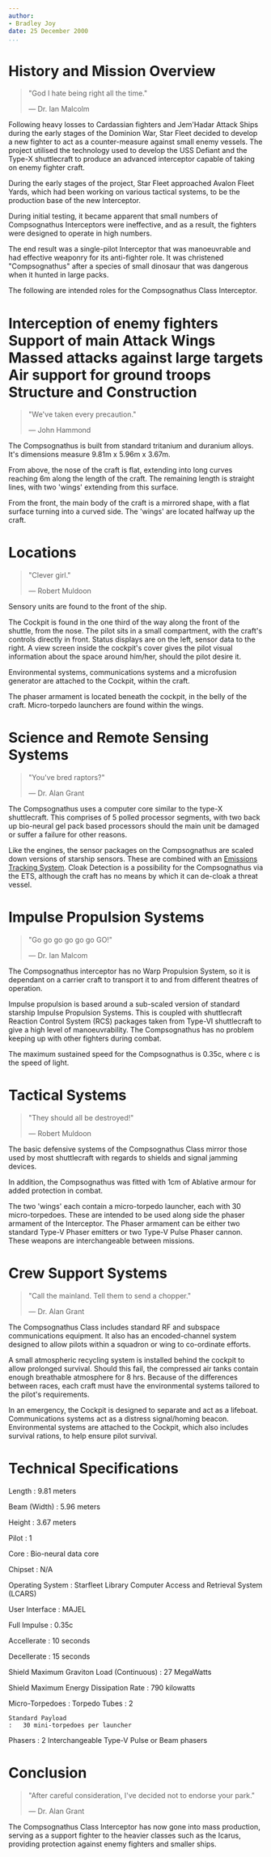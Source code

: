 ```yaml
---
author:
- Bradley Joy
date: 25 December 2000
...
```


History and Mission Overview
============================

> "God I hate being right all the time."
>
> — Dr. Ian Malcolm

Following heavy losses to Cardassian fighters and Jem'Hadar Attack Ships
during the early stages of the Dominion War, Star Fleet decided to
develop a new fighter to act as a counter-measure against small enemy
vessels. The project utilised the technology used to develop the USS
Defiant and the Type-X shuttlecraft to produce an advanced interceptor
capable of taking on enemy fighter craft.

During the early stages of the project, Star Fleet approached Avalon
Fleet Yards, which had been working on various tactical systems, to be
the production base of the new Interceptor.

During initial testing, it became apparent that small numbers of
Compsognathus Interceptors were ineffective, and as a result, the
fighters were designed to operate in high numbers.

The end result was a single-pilot Interceptor that was manoeuvrable and
had effective weaponry for its anti-fighter role. It was christened
"Compsognathus" after a species of small dinosaur that was dangerous
when it hunted in large packs.

The following are intended roles for the Compsognathus Class
Interceptor.

Interception of enemy fighters
Support of main Attack Wings
Massed attacks against large targets
Air support for ground troops
Structure and Construction
==========================

> "We've taken every precaution."
>
> — John Hammond

The Compsognathus is built from standard tritanium and duranium alloys.
It's dimensions measure 9.81m x 5.96m x 3.67m.

From above, the nose of the craft is flat, extending into long curves
reaching 6m along the length of the craft. The remaining length is
straight lines, with two 'wings' extending from this surface.

From the front, the main body of the craft is a mirrored shape, with a
flat surface turning into a curved side. The 'wings' are located halfway
up the craft.

Locations
=========

> "Clever girl."
>
> — Robert Muldoon

Sensory units are found to the front of the ship.

The Cockpit is found in the one third of the way along the front of the
shuttle, from the nose. The pilot sits in a small compartment, with the
craft's controls directly in front. Status displays are on the left,
sensor data to the right. A view screen inside the cockpit's cover gives
the pilot visual information about the space around him/her, should the
pilot desire it.

Environmental systems, communications systems and a microfusion
generator are attached to the Cockpit, within the craft.

The phaser armament is located beneath the cockpit, in the belly of the
craft. Micro-torpedo launchers are found within the wings.

Science and Remote Sensing Systems
==================================

> "You've bred raptors?"
>
> — Dr. Alan Grant

The Compsognathus uses a computer core similar to the type-X
shuttlecraft. This comprises of 5 polled processor segments, with two
back up bio-neural gel pack based processors should the main unit be
damaged or suffer a failure for other reasons.

Like the engines, the sensor packages on the Compsognathus are scaled
down versions of starship sensors. These are combined with an [Emissions
Tracking System](#ets). Cloak Detection is a possibility for the
Compsognathus via the ETS, although the craft has no means by which it
can de-cloak a threat vessel.

Impulse Propulsion Systems
==========================

> "Go go go go go go GO!"
>
> — Dr. Ian Malcom

The Compsognathus interceptor has no Warp Propulsion System, so it is
dependant on a carrier craft to transport it to and from different
theatres of operation.

Impulse propulsion is based around a sub-scaled version of standard
starship Impulse Propulsion Systems. This is coupled with shuttlecraft
Reaction Control System (RCS) packages taken from Type-VI shuttlecraft
to give a high level of manoeuvrability. The Compsognathus has no
problem keeping up with other fighters during combat.

The maximum sustained speed for the Compsognathus is 0.35c, where c is
the speed of light.

Tactical Systems
================

> "They should all be destroyed!"
>
> — Robert Muldoon

The basic defensive systems of the Compsognathus Class mirror those used
by most shuttlecraft with regards to shields and signal jamming devices.

In addition, the Compsognathus was fitted with 1cm of Ablative armour
for added protection in combat.

The two 'wings' each contain a micro-torpedo launcher, each with 30
micro-torpedoes. These are intended to be used along side the phaser
armament of the Interceptor. The Phaser armament can be either two
standard Type-V Phaser emitters or two Type-V Pulse Phaser cannon. These
weapons are interchangeable between missions.

Crew Support Systems
====================

> "Call the mainland. Tell them to send a chopper."
>
> — Dr. Alan Grant

The Compsognathus Class includes standard RF and subspace communications
equipment. It also has an encoded-channel system designed to allow
pilots within a squadron or wing to co-ordinate efforts.

A small atmospheric recycling system is installed behind the cockpit to
allow prolonged survival. Should this fail, the compressed air tanks
contain enough breathable atmosphere for 8 hrs. Because of the
differences between races, each craft must have the environmental
systems tailored to the pilot's requirements.

In an emergency, the Cockpit is designed to separate and act as a
lifeboat. Communications systems act as a distress signal/homing beacon.
Environmental systems are attached to the Cockpit, which also includes
survival rations, to help ensure pilot survival.

Technical Specifications
========================

Length
:   9.81 meters

Beam (Width)
:   5.96 meters

Height
:   3.67 meters

Pilot
:   1

Core
:   Bio-neural data core

Chipset
:   N/A

Operating System
:   Starfleet Library Computer Access and Retrieval System (LCARS)

User Interface
:   MAJEL

Full Impulse
:   0.35c

Accellerate
:   10 seconds

Decellerate
:   15 seconds

Shield Maximum Graviton Load (Continuous)
:   27 MegaWatts

Shield Maximum Energy Dissipation Rate
:   790 kilowatts

Micro-Torpedoes
:   Torpedo Tubes
    :   2

    Standard Payload
    :   30 mini-torpedoes per launcher

Phasers
:   2 Interchangeable Type-V Pulse or Beam phasers

Conclusion
==========

> "After careful consideration, I've decided not to endorse your park."
>
> — Dr. Alan Grant

The Compsognathus Class Interceptor has now gone into mass production,
serving as a support fighter to the heavier classes such as the Icarus,
providing protection against enemy fighters and smaller ships.
